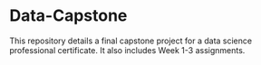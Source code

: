 # Data-Capstone
This repository details a final capstone project for a data science professional certificate. It also includes Week 1-3 assignments.
